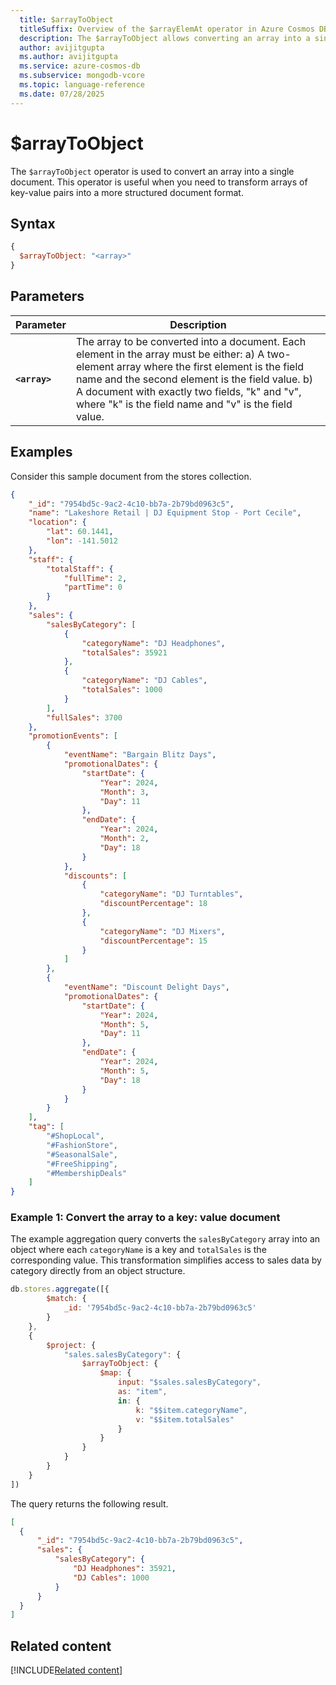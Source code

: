 ```yaml
---
  title: $arrayToObject
  titleSuffix: Overview of the $arrayElemAt operator in Azure Cosmos DB for MongoDB (vCore)
  description: The $arrayToObject allows converting an array into a single document.
  author: avijitgupta
  ms.author: avijitgupta
  ms.service: azure-cosmos-db
  ms.subservice: mongodb-vcore
  ms.topic: language-reference
  ms.date: 07/28/2025
---
```


# $arrayToObject

The `$arrayToObject` operator is used to convert an array into a single document. This operator is useful when you need to transform arrays of key-value pairs into a more structured document format.

## Syntax

```javascript
{
  $arrayToObject: "<array>"
}
```

## Parameters

| Parameter | Description |
| --- | --- |
| **`<array>`**| The array to be converted into a document. Each element in the array must be either: a) A two-element array where the first element is the field name and the second element is the field value. b) A document with exactly two fields, "k" and "v", where "k" is the field name and "v" is the field value.|

## Examples

Consider this sample document from the stores collection.

```json
{
    "_id": "7954bd5c-9ac2-4c10-bb7a-2b79bd0963c5",
    "name": "Lakeshore Retail | DJ Equipment Stop - Port Cecile",
    "location": {
        "lat": 60.1441,
        "lon": -141.5012
    },
    "staff": {
        "totalStaff": {
            "fullTime": 2,
            "partTime": 0
        }
    },
    "sales": {
        "salesByCategory": [
            {
                "categoryName": "DJ Headphones",
                "totalSales": 35921
            },
            {
                "categoryName": "DJ Cables",
                "totalSales": 1000
            }
        ],
        "fullSales": 3700
    },
    "promotionEvents": [
        {
            "eventName": "Bargain Blitz Days",
            "promotionalDates": {
                "startDate": {
                    "Year": 2024,
                    "Month": 3,
                    "Day": 11
                },
                "endDate": {
                    "Year": 2024,
                    "Month": 2,
                    "Day": 18
                }
            },
            "discounts": [
                {
                    "categoryName": "DJ Turntables",
                    "discountPercentage": 18
                },
                {
                    "categoryName": "DJ Mixers",
                    "discountPercentage": 15
                }
            ]
        },
        {
            "eventName": "Discount Delight Days",
            "promotionalDates": {
                "startDate": {
                    "Year": 2024,
                    "Month": 5,
                    "Day": 11
                },
                "endDate": {
                    "Year": 2024,
                    "Month": 5,
                    "Day": 18
                }
            }
        }
    ],
    "tag": [
        "#ShopLocal",
        "#FashionStore",
        "#SeasonalSale",
        "#FreeShipping",
        "#MembershipDeals"
    ]
}
```

### Example 1: Convert the array to a key: value document

The example aggregation query converts the `salesByCategory` array into an object where each `categoryName` is a key and `totalSales` is the corresponding value. This transformation simplifies access to sales data by category directly from an object structure.

```javascript
db.stores.aggregate([{
        $match: {
            _id: '7954bd5c-9ac2-4c10-bb7a-2b79bd0963c5'
        }
    },
    {
        $project: {
            "sales.salesByCategory": {
                $arrayToObject: {
                    $map: {
                        input: "$sales.salesByCategory",
                        as: "item",
                        in: {
                            k: "$$item.categoryName",
                            v: "$$item.totalSales"
                        }
                    }
                }
            }
        }
    }
])
```

The query returns the following result.

```json
[
  {
      "_id": "7954bd5c-9ac2-4c10-bb7a-2b79bd0963c5",
      "sales": {
          "salesByCategory": {
              "DJ Headphones": 35921,
              "DJ Cables": 1000
          }
      }
  }
]
```

## Related content

[!INCLUDE[Related content](../includes/related-content.md)]
